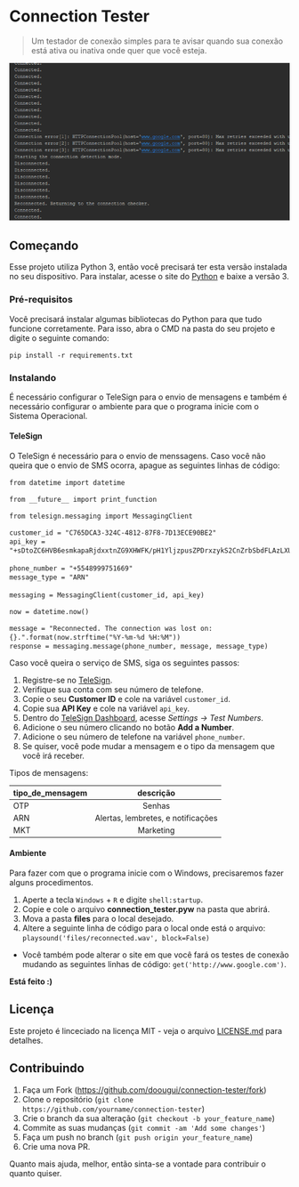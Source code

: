 # Connection Tester
> Um testador de conexão simples para te avisar quando sua conexão está ativa ou inativa onde quer que você esteja.

![](header.png)

## Começando

Esse projeto utiliza Python 3, então você precisará ter esta versão instalada no seu dispositivo. Para instalar, acesse o site do [Python](https://www.python.org/downloads/) e baixe a versão 3.

### Pré-requisitos

Você precisará instalar algumas bibliotecas do Python para que tudo funcione corretamente. Para isso, abra o CMD na pasta do seu projeto e digite o seguinte comando:

```
pip install -r requirements.txt
```

### Instalando

É necessário configurar o TeleSign para o envio de mensagens e também é necessário configurar o ambiente para que o programa inicie com o Sistema Operacional.

#### TeleSign

O TeleSign é necessário para o envio de menssagens. Caso você não queira que o envio de SMS ocorra, apague as seguintes linhas de código:

```
from datetime import datetime
```
```
from __future__ import print_function
```
```
from telesign.messaging import MessagingClient
```
```
customer_id = "C765DCA3-324C-4812-87F8-7D13ECE90BE2"
api_key = "+sDtoZC6HVB6esmkapaRjdxxtnZG9XHWFK/pH1YljzpusZPDrxzykS2CnZrbSbdFLAzLXUU7eJhL2ZwsADZLxg=="

phone_number = "+5548999751669"
message_type = "ARN"

messaging = MessagingClient(customer_id, api_key)
```
```
now = datetime.now()
```
```
message = "Reconnected. The connection was lost on: {}.".format(now.strftime("%Y-%m-%d %H:%M"))
response = messaging.message(phone_number, message, message_type)
```

Caso você queira o serviço de SMS, siga os seguintes passos:

1. Registre-se no [TeleSign](https://portal.telesign.com).
2. Verifique sua conta com seu número de telefone.
3. Copie o seu __Customer ID__ e cole na variável ```customer_id```.
4. Copie sua __API Key__ e cole na variável ```api_key```.
5. Dentro do [TeleSign Dashboard](https://portal.telesign.com/portal/dashboard), acesse *Settings -> Test Numbers*.
6. Adicione o seu número clicando no botão __Add a Number__.
7. Adicione o seu número de telefone na variável ```phone_number```.
8. Se quiser, você pode mudar a mensagem e o tipo da mensagem que você irá receber. 

Tipos de mensagens:

| tipo_de_mensagem | descrição
|-----|:------------------------------------:|
| OTP | Senhas						               |
| ARN | Alertas, lembretes, e notificações   |
| MKT | Marketing						            |

#### Ambiente

Para fazer com que o programa inicie com o Windows, precisaremos fazer alguns procedimentos.

1. Aperte a tecla ```Windows``` + ```R``` e digite ```shell:startup```.
2. Copie e cole o arquivo __connection_tester.pyw__ na pasta que abrirá.
3. Mova a pasta __files__ para o local desejado.
4. Altere a seguinte linha de código para o local onde está o arquivo: ```playsound('files/reconnected.wav', block=False)```
- Você também pode alterar o site em que você fará os testes de conexão mudando as seguintes linhas de código: ```get('http://www.google.com')```.

**Está feito :)**

## Licença

Este projeto é linceciado na licença MIT - veja o arquivo [LICENSE.md](LICENSE.md) para detalhes.

## Contribuindo

1. Faça um Fork (https://github.com/doougui/connection-tester/fork)
2. Clone o repositório (```git clone https://github.com/yourname/connection-tester```)
3. Crie o branch da sua alteração (```git checkout -b your_feature_name```)
4. Commite as suas mudanças (```git commit -am 'Add some changes'```)
5. Faça um push no branch (```git push origin your_feature_name```)
5. Crie uma nova PR. 

Quanto mais ajuda, melhor, então sinta-se a vontade para contribuir o quanto quiser.
